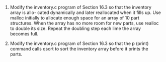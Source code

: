 1. Modify the inventory.c program of Section 16.3 so that the inventory array is allo-
cated dynamically and later reallocated when it fills up. Use malloc initially to allocate
enough space for an array of 10 part structures. When the array has no more room for new
parts, use realloc to double its size. Repeat the doubling step each lime the array
becomes full.

2. Modify the inventory.c program of Section 16.3 so that the p (print) command calls
qsort to sort the inventory array before it prints the parts.
